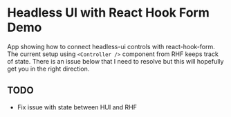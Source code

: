 # Headless UI with React Hook Form Demo

App showing how to connect headless-ui controls with react-hook-form. The current setup using `<Controller />` component from RHF keeps track of state. There is an issue below that I need to resolve but this will hopefully get you in the right direction.

## TODO

- Fix issue with state between HUI and RHF
